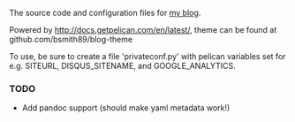 The source code and configuration files for [my blog](http://blog.byronjsmith.com).

Powered by http://docs.getpelican.com/en/latest/,
theme can be found at github.com/bsmith89/blog-theme

To use, be sure to create a file 'privateconf.py' with pelican
variables set for e.g. SITEURL, DISQUS\_SITENAME, and GOOGLE\_ANALYTICS.

### TODO ###
-  Add pandoc support (should make yaml metadata work!)

